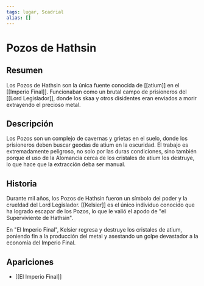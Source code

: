 ```yaml
---
tags: lugar, Scadrial
alias: []
---
```


# Pozos de Hathsin

## Resumen
Los Pozos de Hathsin son la única fuente conocida de [[atium]] en el [[Imperio Final]]. Funcionaban como un brutal campo de prisioneros del [[Lord Legislador]], donde los skaa y otros disidentes eran enviados a morir extrayendo el precioso metal.

## Descripción
Los Pozos son un complejo de cavernas y grietas en el suelo, donde los prisioneros deben buscar geodas de atium en la oscuridad. El trabajo es extremadamente peligroso, no solo por las duras condiciones, sino también porque el uso de la Alomancia cerca de los cristales de atium los destruye, lo que hace que la extracción deba ser manual.

## Historia
Durante mil años, los Pozos de Hathsin fueron un símbolo del poder y la crueldad del Lord Legislador. [[Kelsier]] es el único individuo conocido que ha logrado escapar de los Pozos, lo que le valió el apodo de "el Superviviente de Hathsin".

En "El Imperio Final", Kelsier regresa y destruye los cristales de atium, poniendo fin a la producción del metal y asestando un golpe devastador a la economía del Imperio Final.

## Apariciones
* [[El Imperio Final]]
